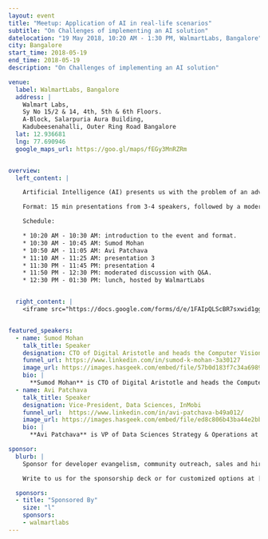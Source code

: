 ```yaml
---
layout: event
title: "Meetup: Application of AI in real-life scenarios"
subtitle: "On Challenges of implementing an AI solution"
datelocation: "19 May 2018, 10:20 AM - 1:30 PM, WalmartLabs, Bangalore"
city: Bangalore
start_time: 2018-05-19
end_time: 2018-05-19
description: "On Challenges of implementing an AI solution"

venue:
  label: WalmartLabs, Bangalore
  address: |
    Walmart Labs,
    Sy No 15/2 & 14, 4th, 5th & 6th Floors.
    A-Block, Salarpuria Aura Building,
    Kadubeesenahalli, Outer Ring Road Bangalore
  lat: 12.936681
  lng: 77.690946
  google_maps_url: https://goo.gl/maps/fEGy3MnRZRm


overview:
  left_content: |

    Artificial Intelligence (AI) presents us with the problem of an advanced technology who's applications are yet to be discovered. In this event, we will hear four cases where AI has been applied in real-life scenarios, followed by a discussion on how do we discover what problems to solve with AI, and when to apply AI to a use case versus when to use other technologies and approaches.  

    Format: 15 min presentations from 3-4 speakers, followed by a moderated Q&A and chat with the audience

    Schedule:

    * 10:20 AM - 10:30 AM: introduction to the event and format.
    * 10:30 AM - 10:45 AM: Sumod Mohan
    * 10:50 AM - 11:05 AM: Avi Patchava
    * 11:10 AM - 11:25 AM: presentation 3
    * 11:30 PM - 11:45 PM: presentation 4
    * 11:50 PM - 12:30 PM: moderated discussion with Q&A. 
    * 12:30 PM - 01:30 PM: lunch, hosted by WalmartLabs


  right_content: |
    <iframe src="https://docs.google.com/forms/d/e/1FAIpQLScBR7sxwid1ggXlyDjF-_tXeX_S7NMJf4y-SAeARxqK1cJXCw/viewform?embedded=true" frameborder="0" marginheight="0" marginwidth="0" style="width:100%; height:45rem;">Loading...</iframe>


featured_speakers:
  - name: Sumod Mohan
    talk_title: Speaker
    designation: CTO of Digital Aristotle and heads the Computer Vision and Machine Learning at Soliton Technologies
    funnel_url: https://www.linkedin.com/in/sumod-k-mohan-3a30127
    image_url: https://images.hasgeek.com/embed/file/57b0d183f7c34a69894adaa376f9531f?size=200x200
    bio: |
      **Sumod Mohan** is CTO of Digital Aristotle and heads the Computer Vision and Machine Learning at Soliton Technologies. His experience spans Computer Vision, Machine Learning, 3D Vision, Deep Learning, NLP, Graph Algorithms, Probabilistic Graphical Models, Code Optimization and Parallelization and has worked in the Computer Vision and Machine Learning for past 10+ years. His broad research interest is in application of Graph Algorithms and Probabilistic Graphical Models in Computer Vision and holds an M.S degree from Clemson University, USA with specialization in Intelligent Systems and Robotics. Prior to this after dropping out of his Ph.D program, he worked for HighlightCam Inc, a startup in California where he led Computer Vision Algorithm Development.
  - name: Avi Patchava
    talk_title: Speaker
    designation: Vice-President, Data Sciences, InMobi
    funnel_url:  https://www.linkedin.com/in/avi-patchava-b49a012/
    image_url: https://images.hasgeek.com/embed/file/ed8c806b43ba44e2bb5ed27150842a36?size=200x200
    bio: |
      **Avi Patchava** is VP of Data Sciences Strategy & Operations at InMobi. Avi leads the Data Science and Artificial Intelligence teams in Bangalore and is also a leader of InMobi's wider data strategy. Prior to InMobi, he was with McKinsey&Co's Advanced Analytics practice across the UK, Asia and India. He has led teams delivering operations, sales and strategy transformations in which data science and machine learning models were at the heart of the transformation. Avi is a research economist by training, with masters degrees from the University of Oxford and the London School of Economics. His academic areas of interest are in development and education economics. Avi is also an active blogger on the implications of AI technology for Indian macroeconomics.

sponsor:
  blurb: |
    Sponsor for developer evangelism, community outreach, sales and hiring.

    Write to us for the sponsorship deck or for customized options at [info@hasgeek.com](mailto:info@hasgeek.com) 

  sponsors:
  - title: "Sponsored By"
    size: "l"
    sponsors:
    - walmartlabs
---
```

